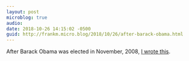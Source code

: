 ```yaml
---
layout: post
microblog: true
audio: 
date: 2018-10-26 14:15:02 -0500
guid: http://frankm.micro.blog/2018/10/26/after-barack-obama.html
---
```

After Barack Obama was elected in November, 2008, [I wrote this](https://fjmnotes.com/2008/11/08/history-made/). 
